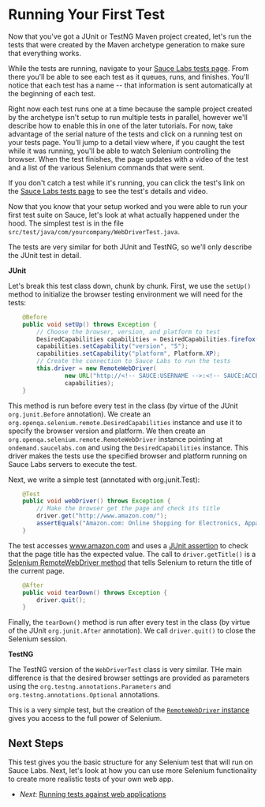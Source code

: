 Running Your First Test
=====

Now that you've got a JUnit or TestNG Maven project created, let's run the tests that were created by the Maven
archetype generation to make sure that everything works.

<!-- SAUCE:INCLUDE:run_maven -->

While the tests are running, navigate to your [Sauce Labs tests page](https://saucelabs.com/tests).
From there you'll be able to see each test as it queues, runs, and finishes.
You'll notice that each test has a name -- that information is sent
automatically at the beginning of each test.

Right now each test runs one at a time because the sample project created by the archetype isn't setup to run multiple tests in parallel, however we'll describe how to enable this in one of the later tutorials. For now,
take advantage of the serial nature of the tests and click on a running test
on your tests page. You'll jump to a detail view where, if you caught the
test while it was running, you'll be able to watch Selenium controlling the
browser. When the test finishes, the page updates with a video of the test
and a list of the various Selenium commands that were sent.

If you don't catch a test while it's running, you can click the test's link on the
[Sauce Labs tests page](https://saucelabs.com/tests) to see the test's details and video.

Now that you know that your setup worked and you were able to run your first
test suite on Sauce, let's look at what actually happened under the
hood. The simplest test is in the file
`src/test/java/com/yourcompany/WebDriverTest.java`.

The tests are very similar for both JUnit and TestNG, so we'll
only describe the JUnit test in detail.

<!-- SAUCE:LOGIN -->

**JUnit**

<!-- SAUCE:INCLUDE:junit_basic_test -->

Let's break this test class down, chunk by chunk. First, we use the
`setUp()` method to initialize the browser testing environment we will
need for the tests:

```java
    @Before
    public void setUp() throws Exception {
        // Choose the browser, version, and platform to test
        DesiredCapabilities capabilities = DesiredCapabilities.firefox();
        capabilities.setCapability("version", "5");
        capabilities.setCapability("platform", Platform.XP);
        // Create the connection to Sauce Labs to run the tests
        this.driver = new RemoteWebDriver(
                new URL("http://<!-- SAUCE:USERNAME -->:<!-- SAUCE:ACCESS_KEY -->@ondemand.saucelabs.com:80/wd/hub"),
                capabilities);
    }
```

This method is run before every test in the class (by virtue of the
JUnit `org.junit.Before` annotation). We create an
`org.openqa.selenium.remote.DesiredCapabilities` instance and use it
to specify the browser version and platform. We then create an
`org.openqa.selenium.remote.RemoteWebDriver` instance pointing at
`ondemand.saucelabs.com` and using the `DesiredCapabilities`
instance. This driver makes the tests use the specified browser and
platform running on Sauce Labs servers to execute the test.

Next, we write a simple test (annotated with org.junit.Test):

```java
    @Test
    public void webDriver() throws Exception {
        // Make the browser get the page and check its title
        driver.get("http://www.amazon.com/");
        assertEquals("Amazon.com: Online Shopping for Electronics, Apparel, Computers, Books, DVDs & more", driver.getTitle());
    }
```

The test accesses www.amazon.com and uses a [JUnit assertion](https://github.com/junit-team/junit/wiki/Assertions)
to check that the page title has the expected value. The call to
`driver.getTitle()` is a
[Selenium RemoteWebDriver method](http://selenium.googlecode.com/git/docs/api/java/org/openqa/selenium/remote/RemoteWebDriver.html#getTitle%28%29)
that tells Selenium to return the title of the
current page.

```java
	@After
	public void tearDown() throws Exception {
	    driver.quit();
	}
```

Finally, the `tearDown()` method is run after every test in the class (by virtue of the JUnit `org.junit.After` annotation).  We call `driver.quit()` to close the Selenium session.

**TestNG**

The TestNG version of the `WebDriverTest` class is very similar. THe
main difference is that the desired browser settings are provided as
parameters using the `org.testng.annotations.Parameters` and
`org.testng.annotations.Optional` annotations.

<!-- SAUCE:INCLUDE:testng_basic_test -->

This is a very simple test, but the creation of the [`RemoteWebDriver`
instance](http://selenium.googlecode.com/git/docs/api/java/index.html?org/openqa/selenium/remote/RemoteWebDriver.html)
gives you access to the full power of Selenium.


Next Steps
---

This test gives you the basic structure for any Selenium test that
will run on Sauce Labs. Next, let's look at how you can use more
Selenium functionality to create more realistic tests of your own web
app.

* _Next_: [Running tests against web applications](##04-Testing-Apps.md##)
